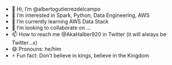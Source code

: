 - 👋 Hi, I’m @albertogutierrezdelcampo
- 👀 I’m interested in Spark, Python, Data Engineering, AWS
- 🌱 I’m currently learning AWS Data Stack
- 💞️ I’m looking to collaborate on ...
- 📫 How to reach me @AkaHalber920 in Twitter (it will always be Twitter...x)
- 😄 Pronouns: he/him
- ⚡ Fun fact: Don't believe in kings, believe in the Kingdom
